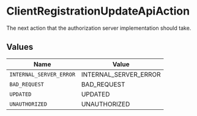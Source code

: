 # ClientRegistrationUpdateApiAction

The next action that the authorization server implementation should take.



## Values

| Name                    | Value                   |
| ----------------------- | ----------------------- |
| `INTERNAL_SERVER_ERROR` | INTERNAL_SERVER_ERROR   |
| `BAD_REQUEST`           | BAD_REQUEST             |
| `UPDATED`               | UPDATED                 |
| `UNAUTHORIZED`          | UNAUTHORIZED            |